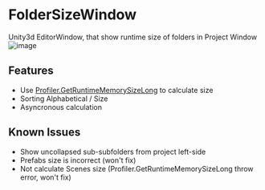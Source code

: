 # FolderSizeWindow
Unity3d EditorWindow, that show runtime size of folders in Project Window
![image](https://github.com/user-attachments/assets/354c43b2-9c0d-40bf-b112-ada39e09356b)
## Features
- Use [Profiler.GetRuntimeMemorySizeLong](https://docs.unity3d.com/ScriptReference/Profiling.Profiler.GetRuntimeMemorySizeLong.html) to calculate size
- Sorting Alphabetical / Size
- Asyncronous calculation
## Known Issues
- Show uncollapsed sub-subfolders from project left-side
- Prefabs size is incorrect (won't fix)
- Not calculate Scenes size (Profiler.GetRuntimeMemorySizeLong throw error, won't fix)

